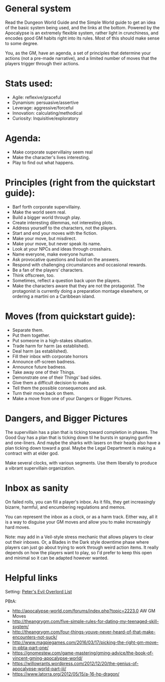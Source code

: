 # General system

Read the Dungeon World Guide and the Simple World guide to get an idea of the
basic system being used, and the links at the bottom. Powered by the Apocalypse
is an extremely flexible system, rather light in crunchiness, and encodes good
GM habits right into its rules. Most of this should make sense to some degree. 

You, as the GM, have an agenda, a set of principles that determine your actions
(not a pre-made narrative), and a limited number of moves that the players
trigger through their actions. 

# Stats used:

- Agile: reflexive/graceful
- Dynamism: persuasive/assertive
- Leverage: aggressive/forceful
- Innovation: calculating/methodical
- Curiosity: Inquisitive/exploratory

# Agenda:

- Make corporate supervillainy seem real
- Make the character's lives interesting.
- Play to find out what happens.

# Principles (right from the quickstart guide):

- Barf forth corporate supervillainy.
- Make the world seem real.
- Build a bigger world through play.
- Create interesting dilemmas, not interesting plots.
- Address yourself to the characters, not the players.
- Start and end your moves with the fiction.
- Make your move, but misdirect.
- Make your move, but never speak its name.
- Look at your NPCs and ideas through crosshairs.
- Name everyone, make everyone human. 
- Ask provocative questions and build on the answers.
- Respond with challenging circumstances and occasional rewards.
- Be a fan of the players’ characters. 
- Think offscreen, too.
- Sometimes, reflect a question back upon the players.
- Make the characters aware that they are not the protagonist. The protagonist
  is currently doing a preparation montage elsewhere, or ordering a martini on a
  Caribbean island.

# Moves (from quickstart guide):

- Separate them.
- Put them together.
- Put someone in a high-stakes situation.
- Trade harm for harm (as established).
- Deal harm (as established).
- Fill their inbox with corporate horrors
- Announce off-screen badness.
- Announce future badness.
- Take away one of their Things.
- Demonstrate one of their Things’ bad sides.
- Give them a difficult decision to make.
- Tell them the possible consequences and ask.
- Turn their move back on them.
- Make a move from one of your Dangers or Bigger Pictures.

# Dangers, and Bigger Pictures

The supervillain has a plan that is ticking toward completion in phases. The
Good Guy has a plan that is ticking down til he bursts in spraying gunfire and
one-liners. And maybe the sharks with lasers on their heads also have a plan
ticking down toward a goal. Maybe the Legal Department is making a contract with
at elder god.

Make several clocks, with various segments. Use them liberally to produce a
vibrant supervillain organization.

# Inbox as sanity

On failed rolls, you can fill a player's inbox. As it fills, they get
increasingly bizarre, harmful, and encumbering regulations and memos. 

You can represent the inbox as a clock, or as a harm track. Either way, all it
is a way to disguise your GM moves and allow you to make increasingly hard
moves. 

Note: may add in a Veil-style stress mechanic that allows players to clear out
their inboxes. Or, a Blades in the Dark style downtime phase where players can
just go about trying to work through weird action items. It really depends on
how the players want to play, so I'd prefer to keep this open and minimal so it
can be adapted however wanted.

# Helpful links

Setting: [Peter's Evil Overlord List](http://www.eviloverlord.com/lists/overlord.htm)

PBtA:

- http://apocalypse-world.com/forums/index.php?topic=2223.0 AW GM Moves
- http://theangrygm.com/five-simple-rules-for-dating-my-teenaged-skill-system/
- http://theangrygm.com/four-things-youve-never-heard-of-that-make-encounters-not-suck/
- http://www.magpiegames.com/2016/03/17/picking-the-right-gm-move-in-pbta-part-one/
- https://gnomestew.com/game-mastering/gming-advice/the-book-of-vincent-gming-apocalypse-world/
- https://willowrants.wordpress.com/2012/12/20/the-genius-of-apocalypse-world-part-iii/
- https://www.latorra.org/2012/05/15/a-16-hp-dragon/
